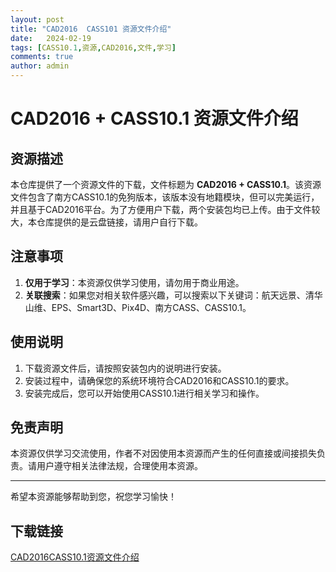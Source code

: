 ```yaml
---
layout: post
title: "CAD2016  CASS101 资源文件介绍"
date:   2024-02-19
tags: [CASS10.1,资源,CAD2016,文件,学习]
comments: true
author: admin
---
```

# CAD2016 + CASS10.1 资源文件介绍

## 资源描述

本仓库提供了一个资源文件的下载，文件标题为 **CAD2016 + CASS10.1**。该资源文件包含了南方CASS10.1的免狗版本，该版本没有地籍模块，但可以完美运行，并且基于CAD2016平台。为了方便用户下载，两个安装包均已上传。由于文件较大，本仓库提供的是云盘链接，请用户自行下载。

## 注意事项

1. **仅用于学习**：本资源仅供学习使用，请勿用于商业用途。
2. **关联搜索**：如果您对相关软件感兴趣，可以搜索以下关键词：航天远景、清华山维、EPS、Smart3D、Pix4D、南方CASS、CASS10.1。

## 使用说明

1. 下载资源文件后，请按照安装包内的说明进行安装。
2. 安装过程中，请确保您的系统环境符合CAD2016和CASS10.1的要求。
3. 安装完成后，您可以开始使用CASS10.1进行相关学习和操作。

## 免责声明

本资源仅供学习交流使用，作者不对因使用本资源而产生的任何直接或间接损失负责。请用户遵守相关法律法规，合理使用本资源。

---

希望本资源能够帮助到您，祝您学习愉快！

## 下载链接

[CAD2016CASS10.1资源文件介绍](https://pan.quark.cn/s/77f60723f1ef)